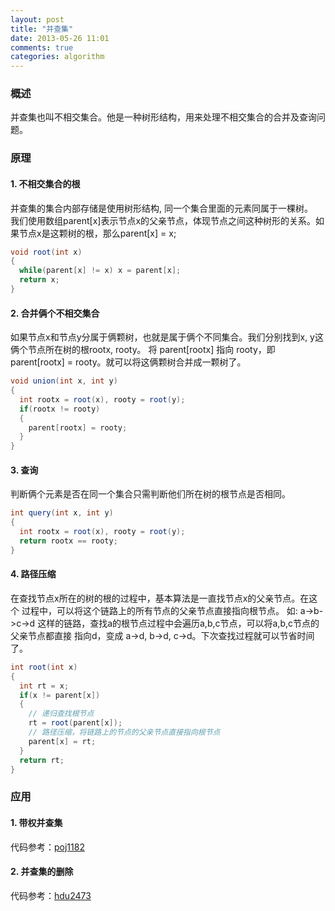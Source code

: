 ```yaml
---
layout: post
title: "并查集"
date: 2013-05-26 11:01
comments: true
categories: algorithm
---
```


### 概述 
并查集也叫不相交集合。他是一种树形结构，用来处理不相交集合的合并及查询问题。 

### 原理

#### 1. 不相交集合的根
并查集的集合内部存储是使用树形结构, 同一个集合里面的元素同属于一棵树。  
我们使用数组parent[x]表示节点x的父亲节点，体现节点之间这种树形的关系。如果节点x是这颗树的根，那么parent[x] = x;  

```java
void root(int x)
{
  while(parent[x] != x) x = parent[x];
  return x;
}
```

#### 2. 合并俩个不相交集合
如果节点x和节点y分属于俩颗树，也就是属于俩个不同集合。我们分别找到x, y这俩个节点所在树的根rootx, rooty。
将 parent[rootx] 指向 rooty，即 parent[rootx] = rooty。就可以将这俩颗树合并成一颗树了。  

```java
void union(int x, int y)
{
  int rootx = root(x), rooty = root(y);
  if(rootx != rooty)
  {
    parent[rootx] = rooty;
  }
}
```
 
#### 3. 查询
判断俩个元素是否在同一个集合只需判断他们所在树的根节点是否相同。

```java
int query(int x, int y)
{
  int rootx = root(x), rooty = root(y);
  return rootx == rooty;
}
```

#### 4. 路径压缩
在查找节点x所在的树的根的过程中，基本算法是一直找节点x的父亲节点。在这个
过程中，可以将这个链路上的所有节点的父亲节点直接指向根节点。
如: a->b->c->d 这样的链路，查找a的根节点过程中会遍历a,b,c节点，可以将a,b,c节点的父亲节点都直接
指向d，变成 a->d, b->d, c->d。下次查找过程就可以节省时间了。

```java
int root(int x)
{
  int rt = x;
  if(x != parent[x])
  {
    // 递归查找根节点
    rt = root(parent[x]);
    // 路径压缩，将链路上的节点的父亲节点直接指向根节点
    parent[x] = rt;
  }
  return rt;
}
```

### 应用

#### 1. 带权并查集
代码参考：<a href="https://github.com/dnizna/algorithm/blob/master/disjointset/poj1182.cpp" target="_blank">poj1182</a>

#### 2. 并查集的删除
代码参考：<a href="https://github.com/dnizna/algorithm/blob/master/disjointset/hdu2473.cpp" target="_blank">hdu2473</a>


